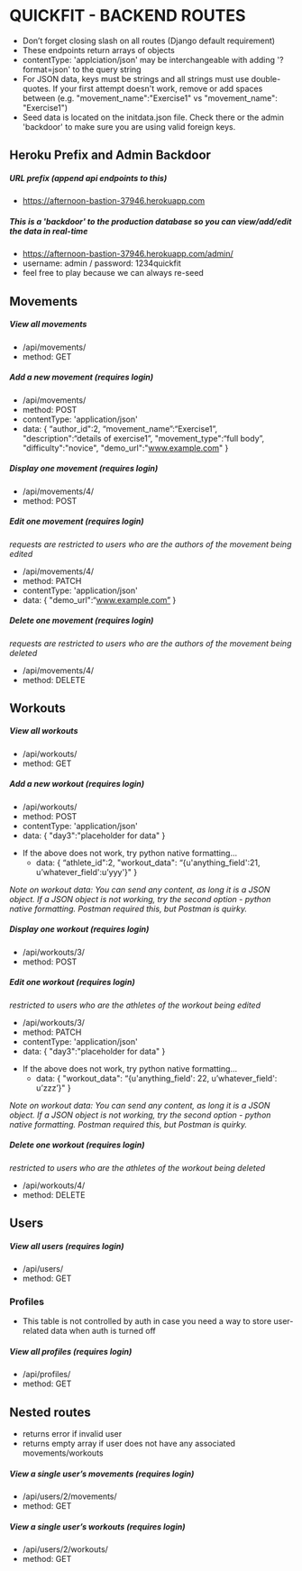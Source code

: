 # QUICKFIT - BACKEND ROUTES
- Don’t forget closing slash on all routes (Django default requirement)
- These endpoints return arrays of objects
- contentType: 'applciation/json' may be interchangeable with adding '?format=json' to the query string
- For JSON data, keys must be strings and all strings must use double-quotes. If your first attempt doesn't work, remove or add spaces between (e.g. "movement_name":"Exercise1" vs "movement_name": "Exercise1")
- Seed data is located on the initdata.json file.  Check there or the admin 'backdoor' to make sure you are using valid foreign keys.


## Heroku Prefix and Admin Backdoor
##### URL prefix (append api endpoints to this)
- https://afternoon-bastion-37946.herokuapp.com

##### This is a 'backdoor' to the production database so you can view/add/edit the data in real-time
- https://afternoon-bastion-37946.herokuapp.com/admin/
- username: admin / password: 1234quickfit
- feel free to play because we can always re-seed


## Movements

##### View all movements
- /api/movements/
- method: GET

##### Add a new movement (requires login)
- /api/movements/
- method: POST
- contentType: 'application/json'
- data: { “author_id":2, “movement_name”:“Exercise1”, "description":“details of exercise1”, "movement_type":“full body”, "difficulty":"novice", "demo_url":"www.example.com" }

##### Display one movement (requires login)
- /api/movements/4/
- method: POST

##### Edit one movement (requires login)
*requests are restricted to users who are the authors of the movement being edited*
- /api/movements/4/
- method: PATCH
- contentType: 'application/json'
- data: { "demo_url":“www.example.com” }

##### Delete one movement (requires login)
*requests are restricted to users who are the authors of the movement being deleted*
- /api/movements/4/
- method: DELETE





## Workouts

##### View all workouts
  - /api/workouts/
  - method: GET

##### Add a new workout (requires login)
  - /api/workouts/
  - method: POST
  - contentType: 'application/json'
  - data: { "day3":"placeholder for data" }

* If the above does not work, try python native formatting...
  - data:   { “athlete_id":2, "workout_data": “{u'anything_field':21, u’whatever_field':u’yyy'}" }

*Note on workout data:  You can send any content, as long it is a JSON object. If a JSON object is not working, try the second option - python native formatting. Postman required this, but Postman is quirky.*

##### Display one workout (requires login)
  - /api/workouts/3/
  - method: POST

##### Edit one workout (requires login)
*restricted to users who are the athletes of the workout being edited*
  - /api/workouts/3/
  - method: PATCH
  - contentType: 'application/json'
  - data: { "day3":"placeholder for data" }

* If the above does not work, try python native formatting...
  - data: { "workout_data": “{u'anything_field': 22, u’whatever_field': u’zzz’}" }

*Note on workout data:  You can send any content, as long it is a JSON object. If a JSON object is not working, try the second option - python native formatting. Postman required this, but Postman is quirky.*


##### Delete one workout (requires login)
*restricted to users who are the athletes of the workout being deleted*
  - /api/workouts/4/
  - method: DELETE



## Users

##### View all users (requires login)
- /api/users/
- method: GET


### Profiles
- This table is not controlled by auth in case you need a way to store user-related data when auth is turned off

##### View all profiles (requires login)
- /api/profiles/
- method: GET




## Nested routes
- returns error if invalid user
- returns empty array if user does not have any associated movements/workouts

##### View a single user’s movements (requires login)
- /api/users/2/movements/
- method: GET

##### View a single user’s workouts (requires login)
- /api/users/2/workouts/
- method: GET
